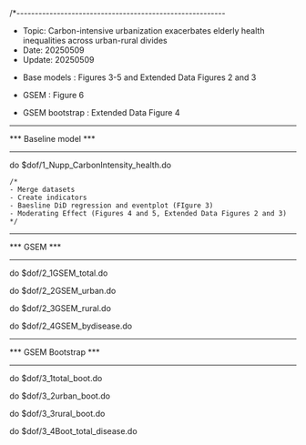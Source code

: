 /*---------------------------------------------------------
* Topic: Carbon-intensive urbanization exacerbates elderly health inequalities across urban-rural divides
* Date: 20250509
* Update: 20250509

- Base models : Figures 3-5 and Extended Data Figures 2 and 3

- GSEM : Figure 6 
	
- GSEM bootstrap : Extended Data Figure 4



**********************
*** Baseline model ***
**********************

do $dof/1_Nupp_CarbonIntensity_health.do

	/*
	- Merge datasets
	- Create indicators
	- Baesline DiD regression and eventplot (FIgure 3)
	- Moderating Effect (Figures 4 and 5, Extended Data Figures 2 and 3)
	*/

	

***********
*** GSEM ***
***********	

do $dof/2_1GSEM_total.do

do $dof/2_2GSEM_urban.do

do $dof/2_3GSEM_rural.do

do $dof/2_4GSEM_bydisease.do



*****************
*** GSEM Bootstrap ***
*****************

do $dof/3_1total_boot.do

do $dof/3_2urban_boot.do

do $dof/3_3rural_boot.do

do $dof/3_4Boot_total_disease.do

